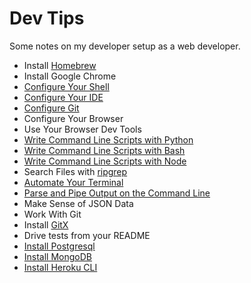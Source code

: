 # Dev Tips

Some notes on my developer setup as a web developer.

* Install [Homebrew](https://brew.sh/)
* Install Google Chrome
* [Configure Your Shell](configure-your-shell.md)
* [Configure Your IDE](configure-your-ide.md)
* [Configure Git](configure-git.md)
* Configure Your Browser
* Use Your Browser Dev Tools
* [Write Command Line Scripts with Python](write-command-line-scripts-with-python.md)
* [Write Command Line Scripts with Bash](write-command-line-scripts-with-bash.md)
* [Write Command Line Scripts with Node](write-command-line-scripts-with-node.md)
* Search Files with [ripgrep](https://github.com/BurntSushi/ripgrep)
* [Automate Your Terminal](automate-your-terminal.md)
* [Parse and Pipe Output on the Command Line](parse-and-pipe-output-on-the-command-line.md)
* Make Sense of JSON Data
* Work With Git
* Install [GitX](https://github.com/rowanj/gitx)
* Drive tests from your README
* [Install Postgresql](https://gist.github.com/ibraheem4/ce5ccd3e4d7a65589ce84f2a3b7c23a3)
* [Install MongoDB](https://github.com/mongodb/homebrew-brew)
* [Install Heroku CLI](https://devcenter.heroku.com/articles/heroku-cli)